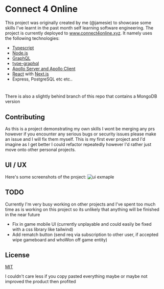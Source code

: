 # Connect 4 Online

This project was originally created by me (@jamesie) to showcase some skills I've learnt in the past month self learning software engineering. The project is currently deployed to www.connect4online.xyz. It namely uses the following technologies:
* [Typescript](https://github.com/microsoft/TypeScript)
* [Node.js](https://github.com/nodejs/node)
* [GraphQL](https://github.com/graphql)
* [type-graphql](https://github.com/MichalLytek/type-graphql)
* [Apollo Server and Apollo Client](https://github.com/apollographql)
* [React](https://github.com/facebook/react) with [Next.js](https://github.com/vercel/next.js/)
* Express, PostgreSQL etc etc..
#
There is also a slightly behind branch of this repo that contains a MongoDB version

## Contributing
As this is a project demonstrating my own skills I wont be merging any prs however if you encounter any serious bugs or security issues please make an issue and I will fix them myself. This is my first ever project and I'd imagine as I get better I could refactor repeatedly however I'd rather just move onto other personal projects.

## UI / UX
Here's some screenshots of the project: 
![ui exmaple](https://i.imgur.com/K9YdcuH.png)

## TODO
Currently I'm very busy working on other projects and I've spent too much time as is working on this project so its unlikely that anything will be finished in the near future
* Fix in game mobile UI (currently unplayable and could easily be fixed with a css library like tailwind)
* Add rematch button (send req via subscription to other user, if accepted wipe gameboard and whoWon off game entity)

## License
[MIT](https://choosealicense.com/licenses/mit/)

I couldn't care less if you copy pasted everything maybe or maybe not improved the product then profited
